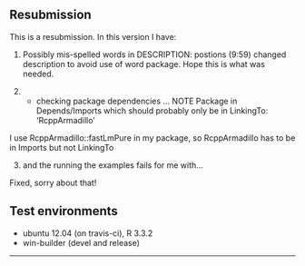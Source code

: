 ## Resubmission
This is a resubmission. In this version I have:

1. Possibly mis-spelled words in DESCRIPTION:
  postions (9:59)
changed description to avoid use of word package. Hope this is what was needed.
  
2. * checking package dependencies ... NOTE
Package in Depends/Imports which should probably only be in LinkingTo: ‘RcppArmadillo’

 I use RcppArmadillo::fastLmPure in my package, so RcppArmadillo has to be in Imports but not LinkingTo

3. and the running the examples fails for me with...

Fixed, sorry about that!

## Test environments
* ubuntu 12.04 (on travis-ci), R 3.3.2
* win-builder (devel and release)
---